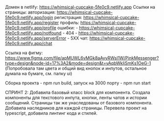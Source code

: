 Домен в netlify:
https://whimsical-cupcake-5fe0c9.netlify.app
Ссылки на страницы:
	авторизация: https://whimsical-cupcake-5fe0c9.netlify.app/login
	регистрация: https://whimsical-cupcake-5fe0c9.netlify.app/register
	профиль: https://whimsical-cupcake-5fe0c9.netlify.app/profile
	ошибки: 
	 - https://whimsical-cupcake-5fe0c9.netlify.app/notfound - 404
	 - https://whimsical-cupcake-5fe0c9.netlify.app/serverError - 5XX
	чат: https://whimsical-cupcake-5fe0c9.netlify.app/chat


Cсылка на фигму: https://www.figma.com/file/apMUWL6vMGk8aAyyRWsI1W/PinkMessenger?type=design&node-id=17%3A2&mode=design&t=yAqbWkljSmKs1OeG-1
(Попробовала там цвета и общий вид кнопок и инпутов, остальное думала на бумаге, см. папку ui)

Сборка проекта - npm run build, запуск на 3000 порту - npm run start

СПРИНТ 2:
Добавила базовый класс block для компонента. Создала компоненты для текстового инпута, кнопки, ленты чатов и истории сообщений.
Страницы так же унаследованы от базового компонента. Добавила наследников для каждой страницы.
Перевела проект на typescript, добавила линтинг кода и стилей.
